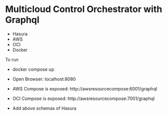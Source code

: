 # Multicloud Control Orchestrator with Graphql 
- Hasura
- AWS
- OCI
- Docker



To run
- docker compose up
- Open Browser: localhost:8080

- AWS Compose is exposed: http://awsresourcecompose:6001/graphql
- OCI Compose is exposed: http://awsresourcecompose:7001/graphql

- Add above schemas of Hasura

